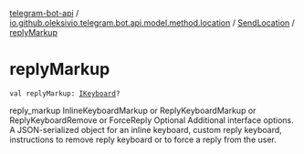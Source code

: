 [telegram-bot-api](../../index.md) / [io.github.oleksivio.telegram.bot.api.model.method.location](../index.md) / [SendLocation](index.md) / [replyMarkup](./reply-markup.md)

# replyMarkup

`val replyMarkup: `[`IKeyboard`](../../io.github.oleksivio.telegram.bot.api.model.objects.std.keyboard/-i-keyboard.md)`?`

reply_markup
InlineKeyboardMarkup or ReplyKeyboardMarkup or ReplyKeyboardRemove or ForceReply
Optional
Additional interface options.
A JSON-serialized object for an inline keyboard, custom reply keyboard,
instructions to remove reply keyboard or to force a reply from the user.

